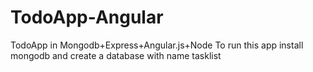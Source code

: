 # TodoApp-Angular
TodoApp in Mongodb+Express+Angular.js+Node
To run this app install mongodb and create a database with name tasklist
